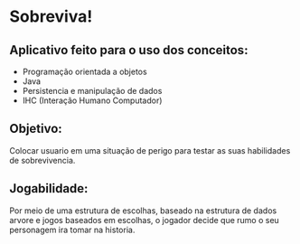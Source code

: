 # Sobreviva!

## Aplicativo feito para o uso dos conceitos: 

* Programação orientada a objetos
* Java
* Persistencia e manipulação de dados
* IHC (Interação Humano Computador)

## Objetivo:

Colocar usuario em uma situação de perigo para testar as suas habilidades de sobrevivencia.

## Jogabilidade:

Por meio de uma estrutura de escolhas, baseado na estrutura de dados arvore e jogos baseados em escolhas, o jogador decide que rumo o seu personagem ira tomar na historia.

